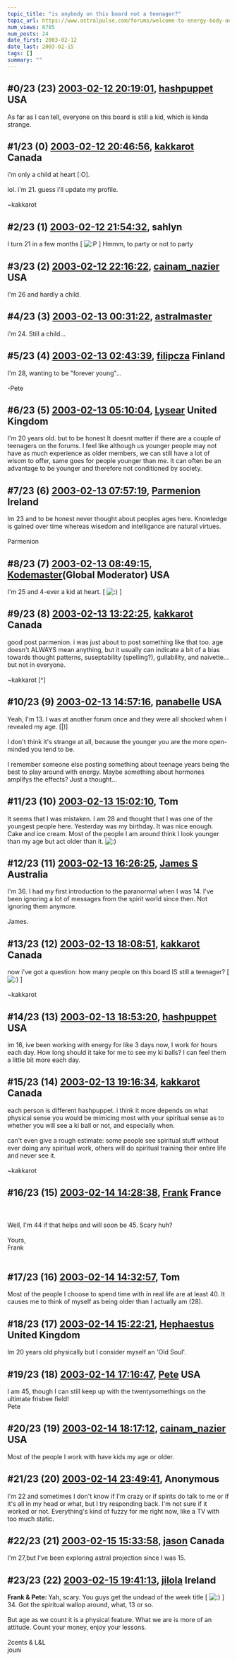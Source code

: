 ```yaml
---
topic_title: "is anybody on this board not a teenager?"
topic_url: https://www.astralpulse.com/forums/welcome-to-energy-body-and-the-chakras/is-anybody-on-this-board-not-a-teenager
num_views: 6785
num_posts: 24
date_first: 2003-02-12
date_last: 2003-02-15
tags: []
summary: ""
---
```


## \#0/23 (23) [2003-02-12 20:19:01](https://www.astralpulse.com/forums/index.php?msg=119183), [hashpuppet](https://www.astralpulse.com/forums/profile/?u=1853) USA ##
<section>
As far as I can tell, everyone on this board is still a kid, which is kinda strange.
</section>

## \#1/23 (0) [2003-02-12 20:46:56](https://www.astralpulse.com/forums/index.php?msg=22299), [kakkarot](https://www.astralpulse.com/forums/profile/?u=541) Canada ##
<section>
i'm only a child at heart [:O].
<br>
<br>
lol. i'm 21. guess i'll update my profile.
<br>
<br>
~kakkarot
</section>

## \#2/23 (1) [2003-02-12 21:54:32](https://www.astralpulse.com/forums/index.php?msg=22303), sahlyn  ##
<section>
I turn 21 in a few months [
<img alt=":P" class="smiley" src="https://www.astralpulse.com/forums/Smileys/fugue/tongue.png" title="Tongue"/>
] Hmmm, to party or not to party
</section>

## \#3/23 (2) [2003-02-12 22:16:22](https://www.astralpulse.com/forums/index.php?msg=22307), [cainam_nazier](https://www.astralpulse.com/forums/profile/?u=166) USA ##
<section>
I'm 26 and hardly a child.
</section>

## \#4/23 (3) [2003-02-13 00:31:22](https://www.astralpulse.com/forums/index.php?msg=22314), [astralmaster](https://www.astralpulse.com/forums/profile/?u=788)  ##
<section>
i'm 24. Still a child...
</section>

## \#5/23 (4) [2003-02-13 02:43:39](https://www.astralpulse.com/forums/index.php?msg=22317), [filipcza](https://www.astralpulse.com/forums/profile/?u=232) Finland ##
<section>
I'm 28, wanting to be "forever young"...
<br>
<br>
-Pete
</section>

## \#6/23 (5) [2003-02-13 05:10:04](https://www.astralpulse.com/forums/index.php?msg=22321), [Lysear](https://www.astralpulse.com/forums/profile/?u=1214) United Kingdom ##
<section>
I'm 20 years old. but to be honest It doesnt matter if there are a couple of teenagers on the forums. I feel like although us younger people may not have as much experience as older members, we can still have a lot of wisom to offer, same goes for people younger than me. It can often be an advantage to be younger and therefore not conditioned by society.
</section>

## \#7/23 (6) [2003-02-13 07:57:19](https://www.astralpulse.com/forums/index.php?msg=22334), [Parmenion](https://www.astralpulse.com/forums/profile/?u=1792) Ireland ##
<section>
Im 23 and to be honest never thought about peoples ages here. Knowledge is gained over time whereas wisedom and intelligance are natural virtues.
<br>
<br>
Parmenion
</section>

## \#8/23 (7) [2003-02-13 08:49:15](https://www.astralpulse.com/forums/index.php?msg=22338), [Kodemaster](https://www.astralpulse.com/forums/profile/?u=426)(Global Moderator) USA ##
<section>
I'm 25 and 4-ever a kid at heart. [
<img alt=":)" class="smiley" src="https://www.astralpulse.com/forums/Smileys/fugue/smiley.png" title="Smiley"/>
]
</section>

## \#9/23 (8) [2003-02-13 13:22:25](https://www.astralpulse.com/forums/index.php?msg=22362), [kakkarot](https://www.astralpulse.com/forums/profile/?u=541) Canada ##
<section>
good post parmenion. i was just about to post something like that too. age doesn't ALWAYS mean anything, but it usually can indicate a bit of a bias towards thought patterns, suseptability (spelling?), gullability, and naivette... but not in everyone.
<br>
<br>
~kakkarot [^]
</section>

## \#10/23 (9) [2003-02-13 14:57:16](https://www.astralpulse.com/forums/index.php?msg=22378), [panabelle](https://www.astralpulse.com/forums/profile/?u=1817) USA ##
<section>
Yeah, I'm 13. I was at another forum once and they were all shocked when I revealed my age. [|)]
<br>
<br>
I don't think it's strange at all, because the younger you are the more open-minded you tend to be.
<br>
<br>
I remember someone else posting something about teenage years being the best to play around with energy. Maybe something about hormones amplifys the effects? Just a thought...
</section>

## \#11/23 (10) [2003-02-13 15:02:10](https://www.astralpulse.com/forums/index.php?msg=22380), Tom  ##
<section>
It seems that I was mistaken. I am 28 and thought that I was one of the youngest people here. Yesterday was my birthday. It was nice enough. Cake and ice cream. Most of the people I am around think I look younger than my age but act older than it.
<img alt=":)" class="smiley" src="https://www.astralpulse.com/forums/Smileys/fugue/smiley.png" title="Smiley"/>
<br>
</section>

## \#12/23 (11) [2003-02-13 16:26:25](https://www.astralpulse.com/forums/index.php?msg=22391), [James S](https://www.astralpulse.com/forums/profile/?u=759) Australia ##
<section>
I'm 36. I had my first introduction to the paranormal when I was 14. I've been ignoring a lot of messages from the spirit world since then. Not ignoring them anymore.
<br>
<br>
James.
</section>

## \#13/23 (12) [2003-02-13 18:08:51](https://www.astralpulse.com/forums/index.php?msg=22397), [kakkarot](https://www.astralpulse.com/forums/profile/?u=541) Canada ##
<section>
now i've got a question: how many people on this board IS still a teenager? [
<img alt=":)" class="smiley" src="https://www.astralpulse.com/forums/Smileys/fugue/smiley.png" title="Smiley"/>
]
<br>
<br>
~kakkarot
</section>

## \#14/23 (13) [2003-02-13 18:53:20](https://www.astralpulse.com/forums/index.php?msg=22400), [hashpuppet](https://www.astralpulse.com/forums/profile/?u=1853) USA ##
<section>
im 16, ive been working with energy for like 3 days now, I work for hours each day. How long should it take for me to see my ki balls? I can feel them a little bit more each day.
</section>

## \#15/23 (14) [2003-02-13 19:16:34](https://www.astralpulse.com/forums/index.php?msg=22404), [kakkarot](https://www.astralpulse.com/forums/profile/?u=541) Canada ##
<section>
each person is different hashpuppet. i think it more depends on what physical sense you would be mimicing most with your spiritual sense as to whether you will see a ki ball or not, and especially when.
<br>
<br>
can't even give a rough estimate: some people see spiritual stuff without ever doing any spiritual work, others will do spiritual training their entire life and never see it.
<br>
<br>
~kakkarot
</section>

## \#16/23 (15) [2003-02-14 14:28:38](https://www.astralpulse.com/forums/index.php?msg=22459), [Frank](https://www.astralpulse.com/forums/profile/?u=359) France ##
<section>
<br>
<br>
Well, I'm 44 if that helps and will soon be 45. Scary huh?
<br>
<br>
Yours,
<br>
Frank
<br>
<br>
</section>

## \#17/23 (16) [2003-02-14 14:32:57](https://www.astralpulse.com/forums/index.php?msg=22461), Tom  ##
<section>
Most of the people I choose to spend time with in real life are at least 40. It causes me to think of myself as being older than I actually am (28).
</section>

## \#18/23 (17) [2003-02-14 15:22:21](https://www.astralpulse.com/forums/index.php?msg=22472), [Hephaestus](https://www.astralpulse.com/forums/profile/?u=369) United Kingdom ##
<section>
Im 20 years old physically but I consider myself an 'Old Soul'.
</section>

## \#19/23 (18) [2003-02-14 17:16:47](https://www.astralpulse.com/forums/index.php?msg=22487), [Pete](https://www.astralpulse.com/forums/profile/?u=137) USA ##
<section>
I am 45, though I can still keep up with the twentysomethings on the ultimate frisbee field!
<br>
Pete
</section>

## \#20/23 (19) [2003-02-14 18:17:12](https://www.astralpulse.com/forums/index.php?msg=22496), [cainam_nazier](https://www.astralpulse.com/forums/profile/?u=166) USA ##
<section>
Most of the people I work with have kids my age or older.
</section>

## \#21/23 (20) [2003-02-14 23:49:41](https://www.astralpulse.com/forums/index.php?msg=22517), Anonymous  ##
<section>
I'm 22 and sometimes I don't know if I'm crazy or if spirits do talk to me or if it's all in my head or what, but I try responding back. I'm not sure if it worked or not. Everything's kind of fuzzy for me right now, like a TV with too much static.
</section>

## \#22/23 (21) [2003-02-15 15:33:58](https://www.astralpulse.com/forums/index.php?msg=22556), [jason](https://www.astralpulse.com/forums/profile/?u=1099) Canada ##
<section>
I'm 27,but I've been exploring astral projection since I was 15.
</section>

## \#23/23 (22) [2003-02-15 19:41:13](https://www.astralpulse.com/forums/index.php?msg=22593), [jilola](https://www.astralpulse.com/forums/profile/?u=755) Ireland ##
<section>
<b>
 Frank &amp; Pete:
</b>
Yah, scary. You guys get the undead of the week title [
<img alt=":)" class="smiley" src="https://www.astralpulse.com/forums/Smileys/fugue/smiley.png" title="Smiley"/>
]
<br>
34. Got the spiritual wallop around, what, 13 or so.
<br>
<br>
But age as we count it is a physical feature. What we are is more of an attitude. Count your money, enjoy your lessons.
<br>
<br>
2cents &amp; L&amp;L
<br>
jouni
</section>